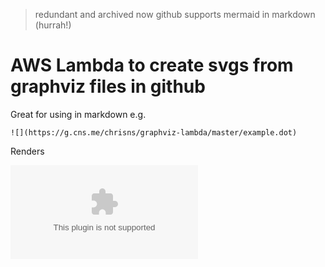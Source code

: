 > redundant and archived now github supports mermaid in markdown (hurrah!)

# AWS Lambda to create svgs from graphviz files in github

Great for using in markdown e.g.
```
![](https://g.cns.me/chrisns/graphviz-lambda/master/example.dot)
```
Renders

![](https://g.cns.me/chrisns/graphviz-lambda/master/example.dot)
